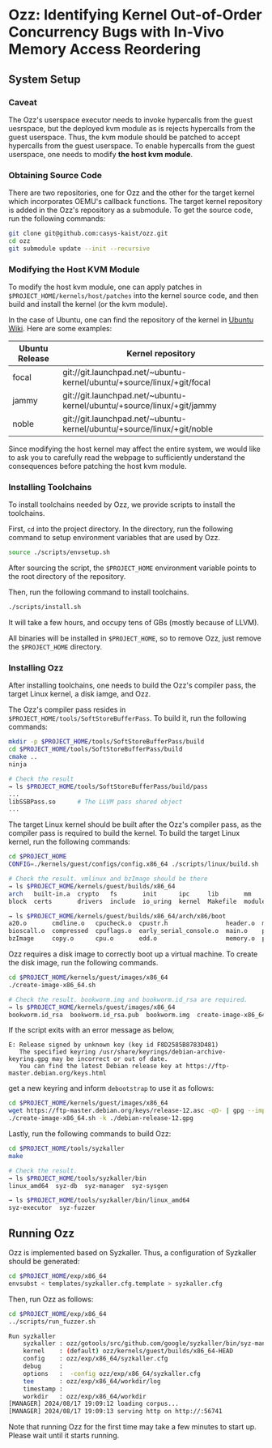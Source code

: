 # Ozz: Identifying Kernel Out-of-Order Concurrency Bugs with In-Vivo Memory Access Reordering

## System Setup

### Caveat

The Ozz's userspace executor needs to invoke hypercalls from the guest
uesrspace, but the deployed kvm module as is rejects hypercalls from
the guest userspace. Thus, the kvm module should be patched to accept
hypercalls from the guest userspace. To enable hypercalls from the
guest userspace, one needs to modify **the host kvm module**.

### Obtaining Source Code

There are two repositories, one for Ozz and the other for the target
kernel which incorporates OEMU's callback functions. The target kernel
repository is added in the Ozz's repository as a submodule. To get the
source code, run the following commands:

```sh
git clone git@github.com:casys-kaist/ozz.git
cd ozz
git submodule update --init --recursive
```

### Modifying the Host KVM Module

To modify the host kvm module, one can apply patches in
`$PROJECT_HOME/kernels/host/patches` into the kernel source code, and
then build and install the kernel (or the kvm module).

In the case of Ubuntu, one can find the repository of the kernel in
[Ubuntu Wiki](https://wiki.ubuntu.com/Kernel/Dev/KernelGitGuide). Here
are some examples:

| Ubuntu Release | Kernel repository |
| --- | --- |
| focal | git://git.launchpad.net/~ubuntu-kernel/ubuntu/+source/linux/+git/focal |
| jammy | git://git.launchpad.net/~ubuntu-kernel/ubuntu/+source/linux/+git/jammy |
| noble | git://git.launchpad.net/~ubuntu-kernel/ubuntu/+source/linux/+git/noble |

Since modifying the host kernel may affect the entire system, we would
like to ask you to carefully read the webpage to sufficiently
understand the consequences before patching the host kvm module.


### Installing Toolchains

To install toolchains needed by Ozz, we provide scripts to install the
toolchains.

First, `cd` into the project directory. In the directory, run the
following command to setup environment variables that are used by Ozz.

```sh
source ./scripts/envsetup.sh
```

After sourcing the script, the `$PROJECT_HOME` environment variable
points to the root directory of the repository.

Then, run the following command to install toolchains.
```sh
./scripts/install.sh
```
It will take a few hours, and occupy tens of GBs (mostly because of LLVM).

All binaries will be installed in `$PROJECT_HOME`, so to remove Ozz,
just remove the `$PROJECT_HOME` directory.


### Installing Ozz

After installing toolchains, one needs to build the Ozz's compiler
pass, the target Linux kernel, a disk iamge, and Ozz.

The Ozz's compiler pass resides in
`$PROJECT_HOME/tools/SoftStoreBufferPass`. To build it, run the
following commands:

```sh
mkdir -p $PROJECT_HOME/tools/SoftStoreBufferPass/build
cd $PROJECT_HOME/tools/SoftStoreBufferPass/build
cmake ..
ninja

# Check the result
→ ls $PROJECT_HOME/tools/SoftStoreBufferPass/build/pass
...
libSSBPass.so      # The LLVM pass shared object
...
```

The target Linux kernel should be built after the Ozz's compiler pass,
as the compiler pass is required to build the kernel. To build the
target Linux kernel, run the following commands:

```sh
cd $PROJECT_HOME
CONFIG=./kernels/guest/configs/config.x86_64 ./scripts/linux/build.sh

# Check the result. vmlinux and bzImage should be there
→ ls $PROJECT_HOME/kernels/guest/builds/x86_64
arch   built-in.a  crypto   fs       init      ipc     lib       mm               modules.builtin.modinfo  Module.symvers  scripts   sound   System.map  usr   vmlinux    vmlinux.o
block  certs       drivers  include  io_uring  kernel  Makefile  modules.builtin  modules.order            net             security  source  tools       virt  vmlinux.a

→ ls $PROJECT_HOME/kernels/guest/builds/x86_64/arch/x86/boot
a20.o       cmdline.o   cpucheck.o  cpustr.h                header.o  mkcpustr  printf.o   setup.elf  tty.o         video-mode.o  video-vga.o  zoffset.h
bioscall.o  compressed  cpuflags.o  early_serial_console.o  main.o    pmjump.o  regs.o     string.o   version.o     video.o       vmlinux.bin
bzImage     copy.o      cpu.o       edd.o                   memory.o  pm.o      setup.bin  tools      video-bios.o  video-vesa.o  voffset.h
```

Ozz requires a disk image to correctly boot up a virtual machine. To
create the disk image, run the following commands.

```sh
cd $PROJECT_HOME/kernels/guest/images/x86_64
./create-image-x86_64.sh

# Check the result. bookworm.img and bookworm.id_rsa are required.
→ ls $PROJECT_HOME/kernels/guest/images/x86_64
bookworm.id_rsa  bookworm.id_rsa.pub  bookworm.img  create-image-x86_64.sh
```

If the script exits with an error message as below,
```
E: Release signed by unknown key (key id F8D2585B8783D481)
   The specified keyring /usr/share/keyrings/debian-archive-keyring.gpg may be incorrect or out of date.
   You can find the latest Debian release key at https://ftp-master.debian.org/keys.html
```
get a new keyring and inform `debootstrap` to use it as follows:
```sh
cd $PROJECT_HOME/kernels/guest/images/x86_64
wget https://ftp-master.debian.org/keys/release-12.asc -qO- | gpg --import --no-default-keyring --keyring ./debian-release-12.gpg
./create-image-x86_64.sh -k ./debian-release-12.gpg
```

Lastly, run the following commands to build Ozz:
```sh
cd $PROJECT_HOME/tools/syzkaller
make

# Check the result.
→ ls $PROJECT_HOME/tools/syzkaller/bin
linux_amd64  syz-db  syz-manager  syz-sysgen

→ ls $PROJECT_HOME/tools/syzkaller/bin/linux_amd64
syz-executor  syz-fuzzer
```

## Running Ozz

Ozz is implemented based on Syzkaller. Thus, a configuration of
Syzkaller should be generated:
```sh
cd $PROJECT_HOME/exp/x86_64
envsubst < templates/syzkaller.cfg.template > syzkaller.cfg
```

Then, run Ozz as follows:
```sh
cd $PROJECT_HOME/exp/x86_64
../scripts/run_fuzzer.sh

Run syzkaller
    syzkaller : ozz/gotools/src/github.com/google/syzkaller/bin/syz-manager
    kernel    : (default) ozz/kernels/guest/builds/x86_64-HEAD
    config    : ozz/exp/x86_64/syzkaller.cfg
    debug     :
    options   :  -config ozz/exp/x86_64/syzkaller.cfg
    tee       : ozz/exp/x86_64/workdir/log
    timestamp :
    workdir   : ozz/exp/x86_64/workdir
[MANAGER] 2024/08/17 19:09:12 loading corpus...
[MANAGER] 2024/08/17 19:09:13 serving http on http://:56741
```

Note that running Ozz for the first time may take a few minutes to
start up. Please wait until it starts running.
